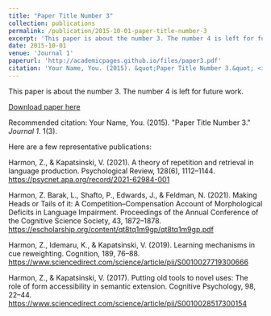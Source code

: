 ```yaml
---
title: "Paper Title Number 3"
collection: publications
permalink: /publication/2015-10-01-paper-title-number-3
excerpt: 'This paper is about the number 3. The number 4 is left for future work.'
date: 2015-10-01
venue: 'Journal 1'
paperurl: 'http://academicpages.github.io/files/paper3.pdf'
citation: 'Your Name, You. (2015). &quot;Paper Title Number 3.&quot; <i>Journal 1</i>. 1(3).'
---
```

This paper is about the number 3. The number 4 is left for future work.

[Download paper here](http://academicpages.github.io/files/paper3.pdf)

Recommended citation: Your Name, You. (2015). "Paper Title Number 3." <i>Journal 1</i>. 1(3).


Here are a few representative publications:

Harmon, Z., & Kapatsinski, V. (2021). A theory of repetition and retrieval in language production. Psychological Review, 128(6), 1112–1144. https://psycnet.apa.org/record/2021-62984-001

Harmon, Z. Barak, L., Shafto, P., Edwards, J., & Feldman, N. (2021). Making Heads or Tails of it: A Competition–Compensation Account of Morphological Deficits in Language Impairment. Proceedings of the Annual Conference of the Cognitive Science Society, 43, 1872–1878. https://escholarship.org/content/qt8tq1m9gp/qt8tq1m9gp.pdf

Harmon, Z., Idemaru, K., & Kapatsinski, V. (2019). Learning mechanisms in cue reweighting. Cognition, 189, 76­­­–88. https://www.sciencedirect.com/science/article/pii/S0010027719300666

Harmon, Z., & Kapatsinski, V. (2017). Putting old tools to novel uses: The role of form accessibility in semantic extension. Cognitive Psychology, 98, 22–44. https://www.sciencedirect.com/science/article/pii/S0010028517300154
